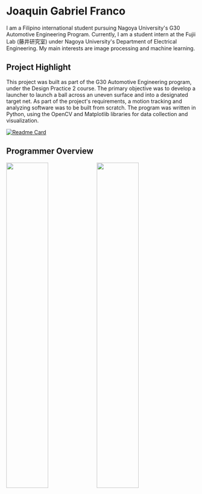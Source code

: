 # Joaquin Gabriel Franco
  
I am a Filipino international student pursuing Nagoya University's G30 Automotive Engineering Program. Currently, I am a student intern at the Fujii Lab (藤井研究室) under Nagoya University's Department of Electrical Engineering. My main interests are image processing and machine learning.    
      
## Project Highlight  
This project was built as part of the G30 Automotive Engineering program, under the Design Practice 2 course. The primary objective was to develop a launcher to launch a ball across an uneven surface and into a designated target net. As part of the project's requirements, a motion tracking and analyzing software was to be built from scratch. The program was written in Python, using the OpenCV and Matplotlib libraries for data collection and visualization.  

[![Readme Card](https://github-readme-stats.vercel.app/api/pin/?username=jgfranco17&repo=design-practice-2&theme=gruvbox)](https://github.com/jgfranco17/design-practice-2)

## Programmer Overview
<img align="left" width="47%" src="https://github-readme-stats.vercel.app/api?username=jgfranco17&show_icons=true&theme=gruvbox&hide=prs,issues,contribs&count_private=true"/>
<img align="left" width="47%" src="https://github-readme-stats.vercel.app/api/top-langs/?username=jgfranco17&layout=compact&hide=html,css&theme=gruvbox"/>   
